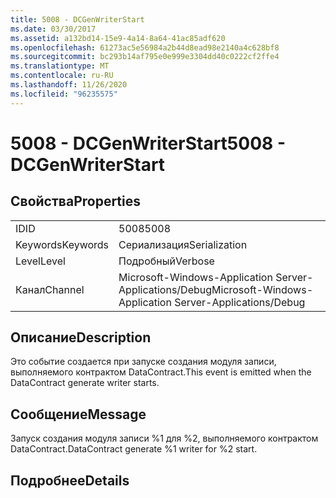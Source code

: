 ```yaml
---
title: 5008 - DCGenWriterStart
ms.date: 03/30/2017
ms.assetid: a132bd14-15e9-4a14-8a64-41ac85adf620
ms.openlocfilehash: 61273ac5e56984a2b44d8ead98e2140a4c628bf8
ms.sourcegitcommit: bc293b14af795e0e999e3304dd40c0222cf2ffe4
ms.translationtype: MT
ms.contentlocale: ru-RU
ms.lasthandoff: 11/26/2020
ms.locfileid: "96235575"
---
```

# <a name="5008---dcgenwriterstart"></a><span data-ttu-id="252a5-102">5008 - DCGenWriterStart</span><span class="sxs-lookup"><span data-stu-id="252a5-102">5008 - DCGenWriterStart</span></span>

## <a name="properties"></a><span data-ttu-id="252a5-103">Свойства</span><span class="sxs-lookup"><span data-stu-id="252a5-103">Properties</span></span>  
  
|||  
|-|-|  
|<span data-ttu-id="252a5-104">ID</span><span class="sxs-lookup"><span data-stu-id="252a5-104">ID</span></span>|<span data-ttu-id="252a5-105">5008</span><span class="sxs-lookup"><span data-stu-id="252a5-105">5008</span></span>|  
|<span data-ttu-id="252a5-106">Keywords</span><span class="sxs-lookup"><span data-stu-id="252a5-106">Keywords</span></span>|<span data-ttu-id="252a5-107">Сериализация</span><span class="sxs-lookup"><span data-stu-id="252a5-107">Serialization</span></span>|  
|<span data-ttu-id="252a5-108">Level</span><span class="sxs-lookup"><span data-stu-id="252a5-108">Level</span></span>|<span data-ttu-id="252a5-109">Подробный</span><span class="sxs-lookup"><span data-stu-id="252a5-109">Verbose</span></span>|  
|<span data-ttu-id="252a5-110">Канал</span><span class="sxs-lookup"><span data-stu-id="252a5-110">Channel</span></span>|<span data-ttu-id="252a5-111">Microsoft-Windows-Application Server-Applications/Debug</span><span class="sxs-lookup"><span data-stu-id="252a5-111">Microsoft-Windows-Application Server-Applications/Debug</span></span>|  
  
## <a name="description"></a><span data-ttu-id="252a5-112">Описание</span><span class="sxs-lookup"><span data-stu-id="252a5-112">Description</span></span>  

 <span data-ttu-id="252a5-113">Это событие создается при запуске создания модуля записи, выполняемого контрактом DataContract.</span><span class="sxs-lookup"><span data-stu-id="252a5-113">This event is emitted when the DataContract generate writer starts.</span></span>  
  
## <a name="message"></a><span data-ttu-id="252a5-114">Сообщение</span><span class="sxs-lookup"><span data-stu-id="252a5-114">Message</span></span>  

 <span data-ttu-id="252a5-115">Запуск создания модуля записи %1 для %2, выполняемого контрактом DataContract.</span><span class="sxs-lookup"><span data-stu-id="252a5-115">DataContract generate %1 writer for %2 start.</span></span>  
  
## <a name="details"></a><span data-ttu-id="252a5-116">Подробнее</span><span class="sxs-lookup"><span data-stu-id="252a5-116">Details</span></span>

